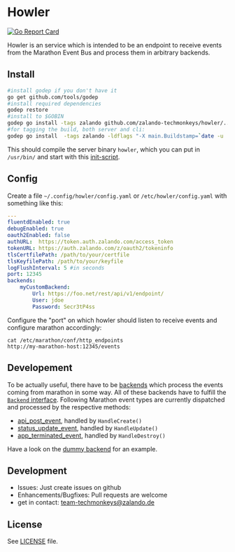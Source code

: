 # Howler

[![Go Report Card](http://goreportcard.com/badge/zalando-techmonkeys/howler)](http://goreportcard.com/report/zalando-techmonkeys/howler)

Howler is an service which is intended to be an endpoint to receive events from the Marathon Event Bus and process them in arbitrary backends.

## Install

```bash
#install godep if you don't have it
go get github.com/tools/godep
#install required dependencies
godep restore
#install to $GOBIN
godep go install -tags zalando github.com/zalando-techmonkeys/howler/...
#for tagging the build, both server and cli:
godep go install  -tags zalando -ldflags "-X main.Buildstamp=`date -u '+%Y-%m-%d_%I:%M:%S%p'` -X main.Githash=`git rev-parse HEAD`"   github.com/zalando-techmonkeys/howler/...
```

This should compile the server binary `howler`, which you can put in `/usr/bin/` and start with this [init-script](howler.init.d).


## Config

Create a file `~/.config/howler/config.yaml` or `/etc/howler/config.yaml` with something like this:

```yaml
---
fluentdEnabled: true
debugEnabled: true
oauth2Enabled: false
authURL:  https://token.auth.zalando.com/access_token
tokenURL: https://auth.zalando.com/z/oauth2/tokeninfo
tlsCertfilePath: /path/to/your/certfile
tlsKeyfilePath: /path/to/your/keyfile
logFlushInterval: 5 #in seconds
port: 12345
backends:
    myCustomBackend:
        Url: https://foo.net/rest/api/v1/endpoint/
        User: jdoe
        Password: Secr3tP4ss
```

Configure the "port" on which howler should listen to receive events and configure marathon accordingly:

    cat /etc/marathon/conf/http_endpoints
    http://my-marathon-host:12345/events

## Developement

To be actually useful, there have to be [backends](./backend) which process the events coming from marathon in some way. All of these backends have to fulfill the [`Backend` interface](backend/backend.go). Following Marathon event types are currently dispatched and processed by the respective methods:
- [api_post_event](http://mesosphere.github.io/marathon/docs/event-bus.html#api-request), handled by `HandleCreate()`
- [status_update_event](http://mesosphere.github.io/marathon/docs/event-bus.html#status-update), handled by `HandleUpdate()`
- [app_terminated_event](https://github.com/mesosphere/marathon/issues/1530), handled by `HandleDestroy()`

Have a look on the [dummy backend](backend/dummy.go) for an example.

## Development

* Issues: Just create issues on github
* Enhancements/Bugfixes: Pull requests are welcome
* get in contact: team-techmonkeys@zalando.de

## License

See [LICENSE](LICENSE) file.
